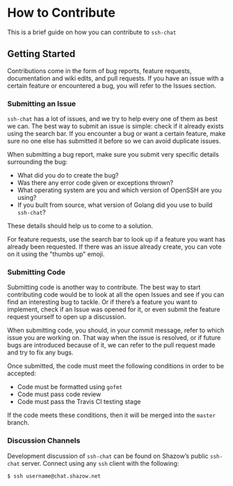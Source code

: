 # How to Contribute

This is a brief guide on how you can contribute to `ssh-chat`

## Getting Started

Contributions come in the form of bug reports, feature requests, documentation and wiki edits, and pull requests. If you have an issue with a certain feature or encountered a bug, you will refer to the Issues section.

### Submitting an Issue

`ssh-chat` has a lot of issues, and we try to help every one of them as best we can. The best way to submit an issue is simple: check if it already exists using the search bar. If you encounter a bug or want a certain feature, make sure no one else has submitted it before so we can avoid duplicate issues.

When submitting a bug report, make sure you submit very specific details surrounding the bug:

* What did you do to create the bug?
* Was there any error code given or exceptions thrown?
* What operating system are you and which version of OpenSSH are you using?
* If you built from source, what version of Golang did you use to build `ssh-chat`?

These details should help us to come to a solution.

For feature requests, use the search bar to look up if a feature you want has already been requested. If there was an issue already create, you can vote on it using the "thumbs up" emoji.

### Submitting Code

Submitting code is another way to contribute. The best way to start contributing code would be to look at all the open Issues and see if you can find an interesting bug to tackle. Or if there’s a feature you want to implement, check if an Issue was opened for it, or even submit the feature request yourself to open up a discussion.

When submitting code, you should, in your commit message, refer to which issue you are working on. That way when the issue is resolved, or if future bugs are introduced because of it, we can refer to the pull request made and try to fix any bugs.

Once submitted, the code must meet the following conditions in order to be accepted:
* Code must be formatted using `gofmt`
* Code must pass code review
* Code must pass the Travis CI testing stage

If the code meets these conditions, then it will be merged into the `master` branch.


### Discussion Channels

Development discussion of `ssh-chat` can be found on Shazow’s public `ssh-chat` server. Connect using any `ssh` client with the following:

```bash
$ ssh username@chat.shazow.net
```
